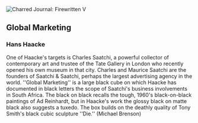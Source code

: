 <div class="artwork-of-the-day">
  <div class="container">
    <div class="img-wrapper">
      <img
        src="https://uploads7.wikiart.org/images/hans-haacke/global-marketing.jpg"
        alt="Charred Journal: Firewritten V" />
    </div>
    <div class="artwork-detail">
      <div class="artwork-origin"> 
        <h2 class="artwork-name">Global Marketing</h2>
        <h3 class="artist">
          Hans Haacke
        </h3>
      </div>
      <p class="description">
        <span class="artwork-description-text ng-binding" ng-bind-html="viewModel.ArtworkOfTheDay.Description | unsafe">One of Haacke's targets is Charles Saatchi, a powerful collector of contemporary art and trustee of the Tate Gallery in London who recently opened his own museum in that city. Charles and Maurice Saatchi are the founders of Saatchi &amp; Saatchi, perhaps the largest advertising agency in the world. ''Global Marketing'' is a large black cube on which Haacke has documented in black letters the scope of Saatchi's business involvements in South Africa. The black on black recalls the tough, 1960's black-on-black paintings of Ad Reinhardt, but in Haacke's work the glossy black on matte black also suggests a tuxedo. The box builds on the deathly quality of Tony Smith's black cubic sculpture ''Die.'' (Michael Brenson)</span>
                        <div class="text-shadow-container" ng-show="showShadow" style=""></div>
      </p>
    </div>
  </div>

</div>
